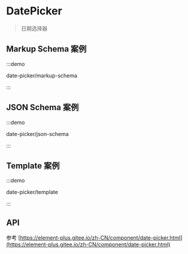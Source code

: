 # DatePicker

> 日期选择器

## Markup Schema 案例

:::demo

date-picker/markup-schema

:::

## JSON Schema 案例

:::demo

date-picker/json-schema

:::

## Template 案例

:::demo

date-picker/template

:::

## API

参考 [https://element-plus.gitee.io/zh-CN/component/date-picker.html](https://element-plus.gitee.io/zh-CN/component/date-picker.html)
